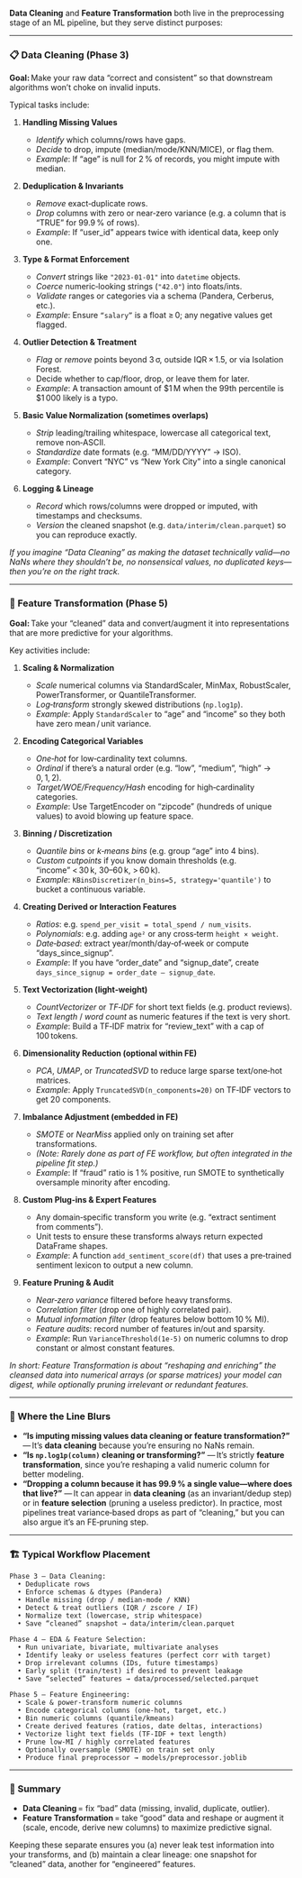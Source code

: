 **Data Cleaning** and **Feature Transformation** both live in the preprocessing stage of an ML pipeline, but they serve distinct purposes:

---

### 📋 Data Cleaning (Phase 3)

**Goal:** Make your raw data “correct and consistent” so that downstream algorithms won’t choke on invalid inputs.

Typical tasks include:

1. **Handling Missing Values**

   - _Identify_ which columns/rows have gaps.
   - _Decide_ to drop, impute (median/mode/KNN/MICE), or flag them.
   - _Example_: If “age” is null for 2 % of records, you might impute with median.

2. **Deduplication & Invariants**

   - _Remove_ exact‐duplicate rows.
   - _Drop_ columns with zero or near‐zero variance (e.g. a column that is “TRUE” for 99.9 % of rows).
   - _Example_: If “user_id” appears twice with identical data, keep only one.

3. **Type & Format Enforcement**

   - _Convert_ strings like `"2023-01-01"` into `datetime` objects.
   - _Coerce_ numeric‐looking strings (`"42.0"`) into floats/ints.
   - _Validate_ ranges or categories via a schema (Pandera, Cerberus, etc.).
   - _Example_: Ensure `“salary”` is a float ≥ 0; any negative values get flagged.

4. **Outlier Detection & Treatment**

   - _Flag_ or _remove_ points beyond 3 σ, outside IQR × 1.5, or via Isolation Forest.
   - Decide whether to cap/floor, drop, or leave them for later.
   - _Example_: A transaction amount of \$1 M when the 99th percentile is \$1 000 likely is a typo.

5. **Basic Value Normalization (sometimes overlaps)**

   - _Strip_ leading/trailing whitespace, lowercase all categorical text, remove non‑ASCII.
   - _Standardize_ date formats (e.g. “MM/DD/YYYY” → ISO).
   - _Example_: Convert “NYC” vs “New York City” into a single canonical category.

6. **Logging & Lineage**

   - _Record_ which rows/columns were dropped or imputed, with timestamps and checksums.
   - _Version_ the cleaned snapshot (e.g. `data/interim/clean.parquet`) so you can reproduce exactly.

_If you imagine “Data Cleaning” as making the dataset technically valid—no NaNs where they shouldn’t be, no nonsensical values, no duplicated keys—then you’re on the right track._

---

### 🔄 Feature Transformation (Phase 5)

**Goal:** Take your “cleaned” data and convert/augment it into representations that are more predictive for your algorithms.

Key activities include:

1. **Scaling & Normalization**

   - _Scale_ numerical columns via StandardScaler, MinMax, RobustScaler, PowerTransformer, or QuantileTransformer.
   - _Log‑transform_ strongly skewed distributions (`np.log1p`).
   - _Example_: Apply `StandardScaler` to “age” and “income” so they both have zero mean / unit variance.

2. **Encoding Categorical Variables**

   - _One‑hot_ for low‑cardinality text columns.
   - _Ordinal_ if there’s a natural order (e.g. “low”, “medium”, “high” → 0, 1, 2).
   - _Target/WOE/Frequency/Hash_ encoding for high‑cardinality categories.
   - _Example_: Use TargetEncoder on “zipcode” (hundreds of unique values) to avoid blowing up feature space.

3. **Binning / Discretization**

   - _Quantile bins_ or _k‑means bins_ (e.g. group “age” into 4 bins).
   - _Custom cutpoints_ if you know domain thresholds (e.g. “income” < 30 k, 30–60 k, > 60 k).
   - _Example_: `KBinsDiscretizer(n_bins=5, strategy='quantile')` to bucket a continuous variable.

4. **Creating Derived or Interaction Features**

   - _Ratios_: e.g. `spend_per_visit = total_spend / num_visits`.
   - _Polynomials_: e.g. adding `age²` or any cross‑term `height × weight`.
   - _Date‑based_: extract year/month/day‐of‐week or compute “days_since_signup”.
   - _Example_: If you have “order_date” and “signup_date”, create `days_since_signup = order_date – signup_date`.

5. **Text Vectorization (light‐weight)**

   - _CountVectorizer_ or _TF‑IDF_ for short text fields (e.g. product reviews).
   - _Text length_ / _word count_ as numeric features if the text is very short.
   - _Example_: Build a TF‑IDF matrix for “review_text” with a cap of 100 tokens.

6. **Dimensionality Reduction (optional within FE)**

   - _PCA_, _UMAP_, or _TruncatedSVD_ to reduce large sparse text/one‑hot matrices.
   - _Example_: Apply `TruncatedSVD(n_components=20)` on TF‑IDF vectors to get 20 components.

7. **Imbalance Adjustment (embedded in FE)**

   - _SMOTE_ or _NearMiss_ applied only on training set after transformations.
   - _(Note: Rarely done as part of FE workflow, but often integrated in the pipeline fit step.)_
   - _Example_: If “fraud” ratio is 1 % positive, run SMOTE to synthetically oversample minority after encoding.

8. **Custom Plug‑ins & Expert Features**

   - Any domain‑specific transform you write (e.g. “extract sentiment from comments”).
   - Unit tests to ensure these transforms always return expected DataFrame shapes.
   - _Example_: A function `add_sentiment_score(df)` that uses a pre‑trained sentiment lexicon to output a new column.

9. **Feature Pruning & Audit**

   - _Near‑zero variance_ filtered before heavy transforms.
   - _Correlation filter_ (drop one of highly correlated pair).
   - _Mutual information filter_ (drop features below bottom 10 % MI).
   - _Feature audits_: record number of features in/out and sparsity.
   - _Example_: Run `VarianceThreshold(1e‑5)` on numeric columns to drop constant or almost constant features.

_In short: Feature Transformation is about “reshaping and enriching” the cleansed data into numerical arrays (or sparse matrices) your model can digest, while optionally pruning irrelevant or redundant features._

---

### 🔑 Where the Line Blurs

- **“Is imputing missing values data cleaning or feature transformation?”**
  ­— It’s **data cleaning** because you’re ensuring no NaNs remain.
- **“Is `np.log1p(column)` cleaning or transforming?”**
  ­— It’s strictly **feature transformation**, since you’re reshaping a valid numeric column for better modeling.
- **“Dropping a column because it has 99.9 % a single value—where does that live?”**
  ­— It can appear in **data cleaning** (as an invariant/dedup step) or in **feature selection** (pruning a useless predictor). In practice, most pipelines treat variance‐based drops as part of “cleaning,” but you can also argue it’s an FE‐pruning step.

---

### 🏗️ Typical Workflow Placement

```text
Phase 3 – Data Cleaning:
  • Deduplicate rows
  • Enforce schemas & dtypes (Pandera)
  • Handle missing (drop / median‐mode / KNN)
  • Detect & treat outliers (IQR / zscore / IF)
  • Normalize text (lowercase, strip whitespace)
  • Save “cleaned” snapshot → data/interim/clean.parquet

Phase 4 – EDA & Feature Selection:
  • Run univariate, bivariate, multivariate analyses
  • Identify leaky or useless features (perfect corr with target)
  • Drop irrelevant columns (IDs, future timestamps)
  • Early split (train/test) if desired to prevent leakage
  • Save “selected” features → data/processed/selected.parquet

Phase 5 – Feature Engineering:
  • Scale & power‐transform numeric columns
  • Encode categorical columns (one‐hot, target, etc.)
  • Bin numeric columns (quantile/kmeans)
  • Create derived features (ratios, date deltas, interactions)
  • Vectorize light text fields (TF‑IDF + text length)
  • Prune low‑MI / highly correlated features
  • Optionally oversample (SMOTE) on train set only
  • Produce final preprocessor → models/preprocessor.joblib
```

---

### 📌 Summary

- **Data Cleaning** = fix “bad” data (missing, invalid, duplicate, outlier).
- **Feature Transformation** = take “good” data and reshape or augment it (scale, encode, derive new columns) to maximize predictive signal.

Keeping these separate ensures you (a) never leak test information into your transforms, and (b) maintain a clear lineage: one snapshot for “cleaned” data, another for “engineered” features.
